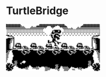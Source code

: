# TurtleBridge
<img src="/ASSETS/TurtleBridge_AB_PREVIEW.png" data-canonical-src="/ASSETS/TurtleBridge_AB_PREVIEW.png" width="256" height="128" />

